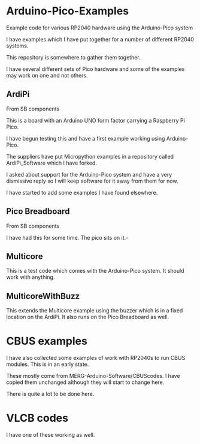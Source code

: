 # Arduino-Pico-Examples
 
Example code for various RP2040 hardware using the Arduino-Pico system

I have examples which I have put together for a number of different RP2040 systems.

This repository is somewhere to gather them together.

I have several different sets of Pico hardware and some of the examples may work on one and not others. 

## ArdiPi

From SB components

This is a board with an Arduino UNO form factor carrying a Raspberry Pi Pico.

I have begun testing this and have a first example working using Arduino-Pico.

The suppliers have put Micropython examples in a repository called ArdiPi_Software which I have forked.

I asked about support for the Arduino-Pico system and have a very dismissive reply so I will keep software for it away from them for now.

I have started to add some examples I have found elsewhere.

## Pico Breadboard

From SB components

I have had this for some time. The pico sits on it.-

## Multicore

This is a test code which comes with the Arduino-Pico system. It should work with anything.

## MulticoreWithBuzz

This extends the Multicore example using the buzzer which is in a fixed location on the ArdiPi. It also runs on the Pico Breadboard as well.

# CBUS examples

I have also collected some examples of work with RP2040s to run CBUS modules. This is in an early state.

These mostly come from MERG-Arduino-Software/CBUScodes. I have copied them unchanged although they will start to change here.

There is quite a lot to be done here.

# VLCB codes

I have one of these working as well.
